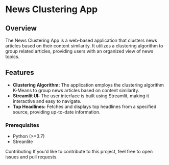 # News Clustering App

## Overview

The News Clustering App is a web-based application that clusters news articles based on their content similarity. It utilizes a clustering algorithm to group related articles, providing users with an organized view of news topics.

## Features

- **Clustering Algorithm:** The application employs the clustering algorithm K-Means to group news articles based on content similarity.
- **Streamlit UI:** The user interface is built using Streamlit, making it interactive and easy to navigate.
- **Top Headlines:** Fetches and displays top headlines from a specified source, providing up-to-date information.
  
### Prerequisites

- Python (>=3.7)
- Streanlite

Contributing
If you'd like to contribute to this project, feel free to open issues and pull requests.
